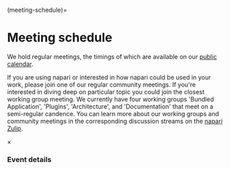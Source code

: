 (meeting-schedule)=

# Meeting schedule

We hold regular meetings, the timings of which are available on our [public calendar](https://calendar.google.com/calendar/embed?src=c_35r93ec6vtp8smhm7dv5uot0v4%40group.calendar.google.com).

If you are using napari or interested in how napari could be used in your work, please join one of our regular community meetings. If you're interested in diving deep on particular topic you could join the closest working group meeting. We currently have four working groups 'Bundled Application', 'Plugins', 'Architecture', and 'Documentation' that meet on a semi-regular candence. You can learn more about our working groups and community meetings in the corresponding discussion streams on the [napari Zulip](https://napari.zulipchat.com/login/).

<div id='community_calendar'></div>

<div id='timezone'></div>

<div id="eventDetailBackground" class="modal">
  <!-- Modal content -->
  <div class="modal-content">
    <div class="modal-header">
      <span class="close">&times;</span>
      <h3>Event details</h3>
    </div>
    <div id="details" class="modal-body">
    </div>
  </div>
</div>

<script src='https://cdn.jsdelivr.net/npm/fullcalendar@6.1.9/index.global.min.js'></script>

<script src="https://cdn.jsdelivr.net/npm/@fullcalendar/google-calendar@6.1.9/index.global.min.js"></script>

<script>
  document.getElementById('timezone').innerHTML = "All times shown in "+Intl.DateTimeFormat().resolvedOptions().timeZone+".";
  document.addEventListener('DOMContentLoaded', function () {
    var community_calendar = document.getElementById('community_calendar');
    var calendar = new FullCalendar.Calendar(community_calendar,
    {
      height: 650,
      timeZone: 'local',
      initialView: 'dayGridMonth',
      headerToolbar: {
        left: "prev,next today",
        center: "title",
        right: "dayGridMonth,listWeek",
      },
      googleCalendarApiKey: '{API_KEY}',
      events: {
          googleCalendarId: 'c_35r93ec6vtp8smhm7dv5uot0v4@group.calendar.google.com',
      },
      eventDidMount: function (info) {
        if (info.event.title.toLowerCase().includes('community') || info.event.title.toLowerCase().includes('working')) {
          info.el.style.backgroundColor = 'var(--napari-primary-blue)';
          info.el.style.borderColor = 'var(--napari-primary-blue)';
        }
      },
      eventClick: function (info) {
        info.jsEvent.preventDefault();
        var eventObj = info.event;
        // Get the <span> element that closes the modal
        var span = document.getElementsByClassName("close")[0];
        // Get the modal
        var modal = document.getElementById("eventDetailBackground");
        modal.style.display = "block";
        var eventTitle = eventObj.title.charAt(0).toUpperCase() + eventObj.title.slice(1);
        var eventLocation = eventObj.extendedProps.location;
        document.getElementById("details").innerHTML = '<b>' + eventTitle + '</b>' + '<br>' + eventObj.extendedProps.description + '<br>' + '<b>Location: </b>' + '<a href='+eventLocation+'>'+eventLocation+'</a>';
        // When the user clicks on <span> (x), close the modal
        span.onclick = function() {
          modal.style.display = "none";
        }
        // When the user clicks anywhere outside of the modal, close it
        modal.onclick = function(event) {
          if (event.target.id == "eventDetailBackground") {
            modal.style.display = "none";
          }
        }
        window.addEventListener('keydown', function (event) {
          if (event.key === 'Escape') {
            modal.style.display = 'none'
          }
        })
      },
      eventDisplay: 'block',
    });
    calendar.render();
  });
</script>
